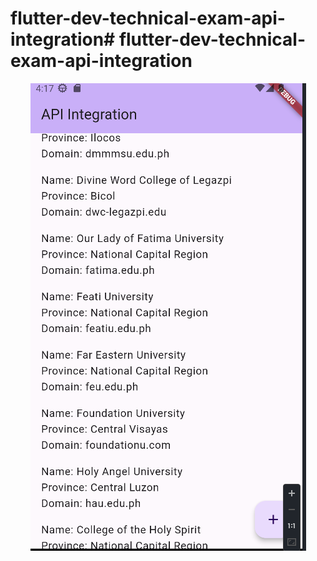 # flutter-dev-technical-exam-api-integration#   f l u t t e r - d e v - t e c h n i c a l - e x a m - a p i - i n t e g r a t i o n 
 
<p align="center"><a href="#" target="_blank"><img src="sample.png" alt="sample" class='logo' style='mix-blend-mode:multiply'></a></p>
 
